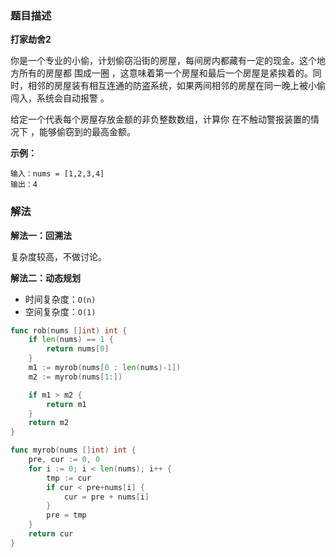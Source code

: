 ### 题目描述

**打家劫舍2**

你是一个专业的小偷，计划偷窃沿街的房屋，每间房内都藏有一定的现金。这个地方所有的房屋都 围成一圈 ，这意味着第一个房屋和最后一个房屋是紧挨着的。同时，相邻的房屋装有相互连通的防盗系统，如果两间相邻的房屋在同一晚上被小偷闯入，系统会自动报警 。

给定一个代表每个房屋存放金额的非负整数数组，计算你 在不触动警报装置的情况下 ，能够偷窃到的最高金额。

**示例：**

```shell
输入：nums = [1,2,3,4]
输出：4
```

### 解法

**解法一：回溯法**

复杂度较高，不做讨论。

**解法二：动态规划**

- 时间复杂度：`O(n)`
- 空间复杂度：`O(1)`

```go
func rob(nums []int) int {
	if len(nums) == 1 {
		return nums[0]
	}
	m1 := myrob(nums[0 : len(nums)-1])
	m2 := myrob(nums[1:])

	if m1 > m2 {
		return m1
	}
	return m2
}

func myrob(nums []int) int {
	pre, cur := 0, 0
	for i := 0; i < len(nums); i++ {
		tmp := cur
		if cur < pre+nums[i] {
			cur = pre + nums[i]
		}
		pre = tmp
	}
	return cur
}
```

